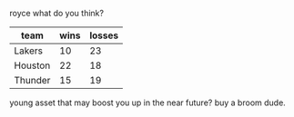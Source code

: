 royce what do you think?

team | wins | losses
--- | --- | ---
Lakers | 10 | 23
Houston | 22 | 18
Thunder | 15 | 19

young asset that may boost you up in the near future?  buy a broom dude.
